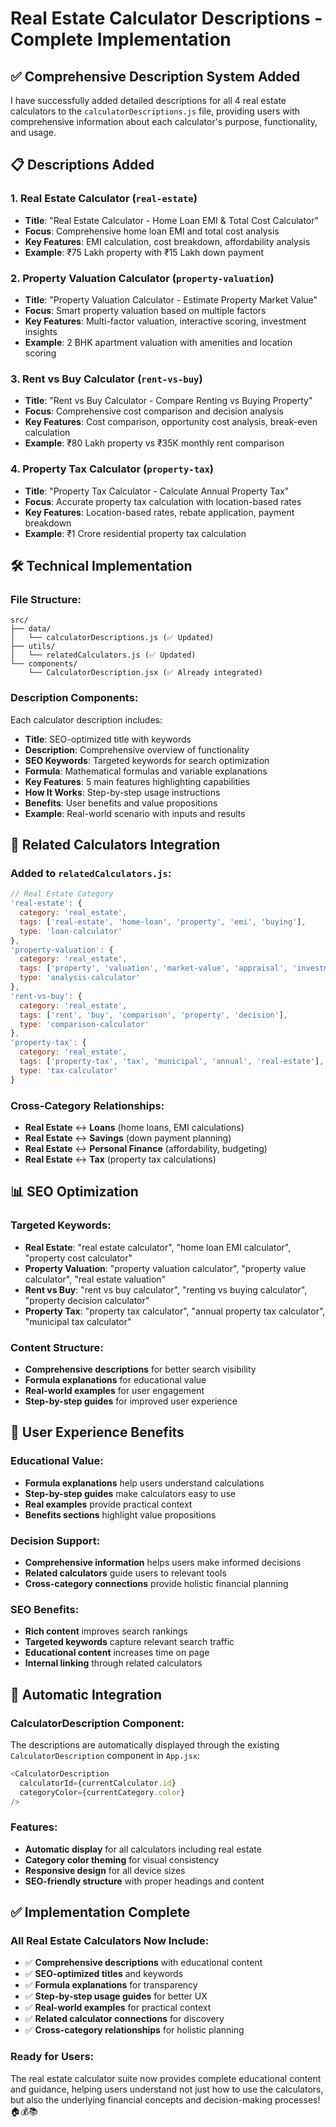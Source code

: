 # Real Estate Calculator Descriptions - Complete Implementation

## ✅ **Comprehensive Description System Added**

I have successfully added detailed descriptions for all 4 real estate calculators to the `calculatorDescriptions.js` file, providing users with comprehensive information about each calculator's purpose, functionality, and usage.

## 📋 **Descriptions Added**

### **1. Real Estate Calculator (`real-estate`)**
- **Title**: "Real Estate Calculator - Home Loan EMI & Total Cost Calculator"
- **Focus**: Comprehensive home loan EMI and total cost analysis
- **Key Features**: EMI calculation, cost breakdown, affordability analysis
- **Example**: ₹75 Lakh property with ₹15 Lakh down payment

### **2. Property Valuation Calculator (`property-valuation`)**
- **Title**: "Property Valuation Calculator - Estimate Property Market Value"
- **Focus**: Smart property valuation based on multiple factors
- **Key Features**: Multi-factor valuation, interactive scoring, investment insights
- **Example**: 2 BHK apartment valuation with amenities and location scoring

### **3. Rent vs Buy Calculator (`rent-vs-buy`)**
- **Title**: "Rent vs Buy Calculator - Compare Renting vs Buying Property"
- **Focus**: Comprehensive cost comparison and decision analysis
- **Key Features**: Cost comparison, opportunity cost analysis, break-even calculation
- **Example**: ₹80 Lakh property vs ₹35K monthly rent comparison

### **4. Property Tax Calculator (`property-tax`)**
- **Title**: "Property Tax Calculator - Calculate Annual Property Tax"
- **Focus**: Accurate property tax calculation with location-based rates
- **Key Features**: Location-based rates, rebate application, payment breakdown
- **Example**: ₹1 Crore residential property tax calculation

## 🛠 **Technical Implementation**

### **File Structure:**
```
src/
├── data/
│   └── calculatorDescriptions.js (✅ Updated)
├── utils/
│   └── relatedCalculators.js (✅ Updated)
└── components/
    └── CalculatorDescription.jsx (✅ Already integrated)
```

### **Description Components:**
Each calculator description includes:
- **Title**: SEO-optimized title with keywords
- **Description**: Comprehensive overview of functionality
- **SEO Keywords**: Targeted keywords for search optimization
- **Formula**: Mathematical formulas and variable explanations
- **Key Features**: 5 main features highlighting capabilities
- **How It Works**: Step-by-step usage instructions
- **Benefits**: User benefits and value propositions
- **Example**: Real-world scenario with inputs and results

## 🔗 **Related Calculators Integration**

### **Added to `relatedCalculators.js`:**
```javascript
// Real Estate Category
'real-estate': { 
  category: 'real_estate', 
  tags: ['real-estate', 'home-loan', 'property', 'emi', 'buying'], 
  type: 'loan-calculator' 
},
'property-valuation': { 
  category: 'real_estate', 
  tags: ['property', 'valuation', 'market-value', 'appraisal', 'investment'], 
  type: 'analysis-calculator' 
},
'rent-vs-buy': { 
  category: 'real_estate', 
  tags: ['rent', 'buy', 'comparison', 'property', 'decision'], 
  type: 'comparison-calculator' 
},
'property-tax': { 
  category: 'real_estate', 
  tags: ['property-tax', 'tax', 'municipal', 'annual', 'real-estate'], 
  type: 'tax-calculator' 
}
```

### **Cross-Category Relationships:**
- **Real Estate** ↔ **Loans** (home loans, EMI calculations)
- **Real Estate** ↔ **Savings** (down payment planning)
- **Real Estate** ↔ **Personal Finance** (affordability, budgeting)
- **Real Estate** ↔ **Tax** (property tax calculations)

## 📊 **SEO Optimization**

### **Targeted Keywords:**
- **Real Estate**: "real estate calculator", "home loan EMI calculator", "property cost calculator"
- **Property Valuation**: "property valuation calculator", "property value calculator", "real estate valuation"
- **Rent vs Buy**: "rent vs buy calculator", "renting vs buying calculator", "property decision calculator"
- **Property Tax**: "property tax calculator", "annual property tax calculator", "municipal tax calculator"

### **Content Structure:**
- **Comprehensive descriptions** for better search visibility
- **Formula explanations** for educational value
- **Real-world examples** for user engagement
- **Step-by-step guides** for improved user experience

## 🎯 **User Experience Benefits**

### **Educational Value:**
- **Formula explanations** help users understand calculations
- **Step-by-step guides** make calculators easy to use
- **Real examples** provide practical context
- **Benefits sections** highlight value propositions

### **Decision Support:**
- **Comprehensive information** helps users make informed decisions
- **Related calculators** guide users to relevant tools
- **Cross-category connections** provide holistic financial planning

### **SEO Benefits:**
- **Rich content** improves search rankings
- **Targeted keywords** capture relevant search traffic
- **Educational content** increases time on page
- **Internal linking** through related calculators

## 🚀 **Automatic Integration**

### **CalculatorDescription Component:**
The descriptions are automatically displayed through the existing `CalculatorDescription` component in `App.jsx`:

```javascript
<CalculatorDescription
  calculatorId={currentCalculator.id}
  categoryColor={currentCategory.color}
/>
```

### **Features:**
- **Automatic display** for all calculators including real estate
- **Category color theming** for visual consistency
- **Responsive design** for all device sizes
- **SEO-friendly structure** with proper headings and content

## ✅ **Implementation Complete**

### **All Real Estate Calculators Now Include:**
- ✅ **Comprehensive descriptions** with educational content
- ✅ **SEO-optimized titles** and keywords
- ✅ **Formula explanations** for transparency
- ✅ **Step-by-step usage guides** for better UX
- ✅ **Real-world examples** for practical context
- ✅ **Related calculator connections** for discovery
- ✅ **Cross-category relationships** for holistic planning

### **Ready for Users:**
The real estate calculator suite now provides complete educational content and guidance, helping users understand not just how to use the calculators, but also the underlying financial concepts and decision-making processes! 🏠💰📚
